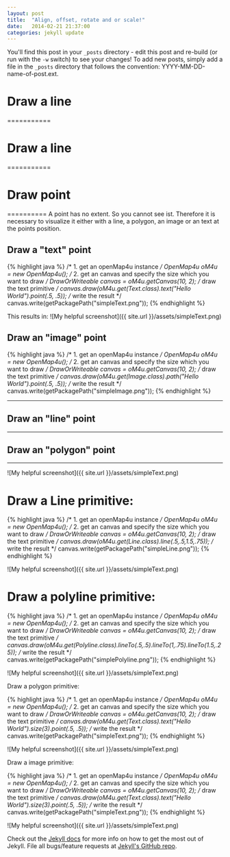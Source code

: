 ```yaml
---
layout: post
title:  "Align, offset, rotate and or scale!"
date:   2014-02-21 21:37:00
categories: jekyll update
---
```


You'll find this post in your `_posts` directory - edit this post and re-build (or run with the `-w` switch) to see your changes!
To add new posts, simply add a file in the `_posts` directory that follows the convention: YYYY-MM-DD-name-of-post.ext.


# Draw a line
===========
# Draw a line
===========


# Draw point
==========
A point has no extent. So you cannot see ist. Therefore it is necessary to visualize it either with a line, a polygon, an image or an text at the points position.

## Draw a "text" point
{% highlight java %}
/* 1. get an openMap4u instance */
OpenMap4u oM4u = new OpenMap4u();
/* 2. get an canvas and specify the size which you want to draw */
DrawOrWriteable canvas = oM4u.getCanvas(10, 2);
/* draw the text primitive */
canvas.draw(oM4u.get(Text.class).text("Hello World").point(.5, .5));
/* write the result */
canvas.write(getPackagePath("simpleText.png"));
{% endhighlight %}

This results in: 
![My helpful screenshot]({{ site.url }}/assets/simpleText.png)


## Draw an "image" point
{% highlight java %}
/* 1. get an openMap4u instance */
OpenMap4u oM4u = new OpenMap4u();
/* 2. get an canvas and specify the size which you want to draw */
DrawOrWriteable canvas = oM4u.getCanvas(10, 2);
/* draw the text primitive */
canvas.draw(oM4u.get(Image.class).path("Hello World").point(.5, .5));
/* write the result */
canvas.write(getPackagePath("simpleImage.png"));
{% endhighlight %}

---------------------
## Draw an "line" point
---------------------
## Draw an "polygon" point
---------------------


 

![My helpful screenshot]({{ site.url }}/assets/simpleText.png)


# Draw a Line primitive:

{% highlight java %}
/* 1. get an openMap4u instance */
OpenMap4u oM4u = new OpenMap4u();
/* 2. get an canvas and specify the size which you want to draw */
DrawOrWriteable canvas = oM4u.getCanvas(10, 2);
/* draw the text primitive */
canvas.draw(oM4u.get(Line.class).line(.5,.5,1.5,.75));
/* write the result */
canvas.write(getPackagePath("simpleLine.png"));
{% endhighlight %}

![My helpful screenshot]({{ site.url }}/assets/simpleText.png)

# Draw a polyline primitive:

{% highlight java %}
/* 1. get an openMap4u instance */
OpenMap4u oM4u = new OpenMap4u();
/* 2. get an canvas and specify the size which you want to draw */
DrawOrWriteable canvas = oM4u.getCanvas(10, 2);
/* draw the text primitive */
canvas.draw(oM4u.get(Polyline.class).lineTo(.5,.5).lineTo(1,.75).lineTo(1.5,.25));
/* write the result */
canvas.write(getPackagePath("simplePolyline.png"));
{% endhighlight %}

![My helpful screenshot]({{ site.url }}/assets/simpleText.png)

Draw a polygon primitive:

{% highlight java %}
/* 1. get an openMap4u instance */
OpenMap4u oM4u = new OpenMap4u();
/* 2. get an canvas and specify the size which you want to draw */
DrawOrWriteable canvas = oM4u.getCanvas(10, 2);
/* draw the text primitive */
canvas.draw(oM4u.get(Text.class).text("Hello World").size(3).point(.5, .5));
/* write the result */
canvas.write(getPackagePath("simpleText.png"));
{% endhighlight %}

![My helpful screenshot]({{ site.url }}/assets/simpleText.png)

Draw a image primitive:

{% highlight java %}
/* 1. get an openMap4u instance */
OpenMap4u oM4u = new OpenMap4u();
/* 2. get an canvas and specify the size which you want to draw */
DrawOrWriteable canvas = oM4u.getCanvas(10, 2);
/* draw the text primitive */
canvas.draw(oM4u.get(Text.class).text("Hello World").size(3).point(.5, .5));
/* write the result */
canvas.write(getPackagePath("simpleText.png"));
{% endhighlight %}

![My helpful screenshot]({{ site.url }}/assets/simpleText.png)


Check out the [Jekyll docs][jekyll] for more info on how to get the most out of Jekyll. File all bugs/feature requests at [Jekyll's GitHub repo][jekyll-gh].

[jekyll-gh]: https://github.com/mojombo/jekyll
[jekyll]:    http://jekyllrb.com
